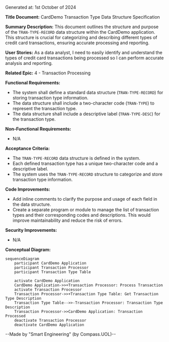 Generated at: 1st October of 2024

**Title Document:** CardDemo Transaction Type Data Structure Specification

**Summary Description:** 
This document outlines the structure and purpose of the `TRAN-TYPE-RECORD` data structure within the CardDemo application. This structure is crucial for categorizing and describing different types of credit card transactions, ensuring accurate processing and reporting.

**User Stories:** 
As a data analyst, I need to easily identify and understand the types of credit card transactions being processed so I can perform accurate analysis and reporting.

**Related Epic:** 4 - Transaction Processing

**Functional Requirements:**
- The system shall define a standard data structure (`TRAN-TYPE-RECORD`) for storing transaction type information.
- The data structure shall include a two-character code (`TRAN-TYPE`) to represent the transaction type.
- The data structure shall include a descriptive label (`TRAN-TYPE-DESC`) for the transaction type.

**Non-Functional Requirements:**
- N/A

**Acceptance Criteria:**
- The `TRAN-TYPE-RECORD` data structure is defined in the system.
- Each defined transaction type has a unique two-character code and a descriptive label.
- The system uses the `TRAN-TYPE-RECORD` structure to categorize and store transaction type information.

**Code Improvements:**
- Add inline comments to clarify the purpose and usage of each field in the data structure.
- Create a separate program or module to manage the list of transaction types and their corresponding codes and descriptions. This would improve maintainability and reduce the risk of errors.

**Security Improvements:**
- N/A

**Conceptual Diagram:**

```mermaid
sequenceDiagram
    participant CardDemo Application
    participant Transaction Processor
    participant Transaction Type Table

    activate CardDemo Application
    CardDemo Application->>+Transaction Processor: Process Transaction
    activate Transaction Processor
    Transaction Processor->>+Transaction Type Table: Get Transaction Type Description
    Transaction Type Table-->>-Transaction Processor: Transaction Type Description
    Transaction Processor->>CardDemo Application: Transaction Processed
    deactivate Transaction Processor
    deactivate CardDemo Application
```

--Made by "Smart Engineering" (by Compass.UOL)--